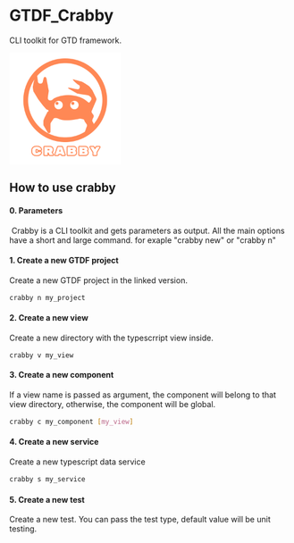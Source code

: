# GTDF_Crabby

CLI toolkit for GTD framework.

<div style="display:flex;">
    <img src="./meta/logo.png" style="width:90%; max-width:200px; max-height:200px; object-fit: contain; ">
</div>

## How to use crabby

#### 0. Parameters

​	Crabby is a CLI toolkit and gets parameters as output. All the main options have a short and large command. for exaple "crabby new" or "crabby n"	



#### 1. Create a new GTDF project

Create a new GTDF project in the linked version.

```bash
crabby n my_project
```



#### 2. Create a new view

Create a new directory with the typescrript view inside. 

```
crabby v my_view 
```



#### 3. Create a new component

If a view name is passed as argument, the component will belong to that view directory, otherwise, the component will be global. 

```bash
crabby c my_component [my_view]
```



#### 4. Create a new service

Create a new typescript data service

```bash
crabby s my_service
```



#### 5. Create a new test

Create a new test. You can pass the test type, default value will be unit testing.
